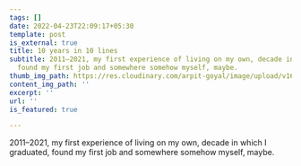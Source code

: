 ```yaml
---
tags: []
date: 2022-04-23T22:09:17+05:30
template: post
is_external: true
title: 10 years in 10 lines
subtitle: 2011–2021, my first experience of living on my own, decade in which I graduated,
  found my first job and somewhere somehow myself, maybe.
thumb_img_path: https://res.cloudinary.com/arpit-goyal/image/upload/v1650731987/1_sizaZa1cqGsV_MxskFLq7A_u2wglu.jpg
content_img_path: ''
excerpt: ''
url: ''
is_featured: true

---
```

2011–2021, my first experience of living on my own, decade in which I graduated, found my first job and somewhere somehow myself, maybe.